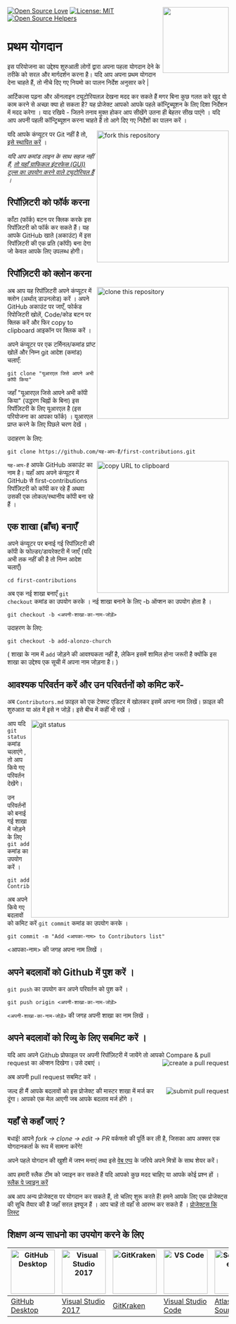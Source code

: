 ﻿[![Open Source Love](https://badges.frapsoft.com/os/v1/open-source.svg?v=103)](https://github.com/ellerbrock/open-source-badges/)
[<img align="right" width="150" src="https://firstcontributions.github.io/assets/Readme/join-slack-team.png">](https://join.slack.com/t/firstcontributors/shared_invite/enQtNjkxNzQwNzA2MTMwLTVhMWJjNjg2ODRlNWZhNjIzYjgwNDIyZWYwZjhjYTQ4OTBjMWM0MmFhZDUxNzBiYzczMGNiYzcxNjkzZDZlMDM)
[![License: MIT](https://img.shields.io/badge/License-MIT-green.svg)](https://opensource.org/licenses/MIT)
[![Open Source Helpers](https://www.codetriage.com/roshanjossey/first-contributions/badges/users.svg)](https://www.codetriage.com/roshanjossey/first-contributions)
# प्रथम योगदान

इस परियोजना का उद्देश्य शुरुआती लोगों द्वारा अपना पहला योगदान देने के तरीके को सरल और मार्गदर्शन करना है। यदि आप अपना प्रथम योगदान देना चाहते हैं, तो नीचे दिए गए नियमो का पालन निर्देश अनुसार करे |

आर्टिकल्स पढ़ना और ऑनलाइन ट्यूटोरियलज़ देखना मदद कर सकते हैं मगर बिना कुछ गलत करे खुद वो काम करने से अच्छा क्या हो सकता है? यह प्रोजेक्ट आपको आपके पहले कॉन्ट्रिब्यूशन के लिए दिशा निर्देशन में मदद करेगा । याद रखिये - जितने तनाव मुक्त होकर आप सीखेंगे उतना ही बेहतर सीख पाएंगे । यदि आप अपनी पहली कॉन्ट्रिब्यूशन करना चाहते हैं तो आगे दिए गए निर्देशों का पालन करें ।

<img align="right" width="300" src="https://firstcontributions.github.io/assets/Readme/fork.png" alt="fork this repository" />

यदि आपके कंप्यूटर पर Git नहीं है तो, [इसे स्थापित करें](https://help.github.com/articles/set-up-git/) ।

_यदि आप कमांड लाइन के साथ सहज नहीं हैं, [तो यहाँ ग्राफिकल इंटरफेस (GUI) टूल्स का उपयोग करने वाले ट्यूटोरियल हैं](#अन्य-टूल-का-उपयोग-करके-ट्यूटोरियल) ।_

## रिपॉज़िटरी को फॉर्क करना

काँटा (फॉर्क) बटन पर क्लिक करके इस रिपॉज़िटरी को फॉर्क कर सकते हैं। यह आपके GitHub खाते (अकाउंट) में इस रिपॉज़िटरी की एक प्रति (कॉपी) बना देगा जो केवल आपके लिए उपलब्ध होगी।

## रिपॉज़िटरी को क्लोन करना

<img align="right" width="300" src="https://firstcontributions.github.io/assets/Readme/clone.png" alt="clone this repository" />

अब आप यह रिपॉज़िटरी अपने कंप्यूटर में क्लोन (अर्थात् डाउनलोड) करें । अपने GitHub अकाउंट पर जाएँ, फोर्कड रिपोजिटरी खोलें, Code/कोड बटन पर क्लिक करें और फिर copy to clipboard आइकॉन पर क्लिक करें ।

अपने कंप्यूटर पर एक टर्मिनल/कमांड प्रांप्ट खोलें और निम्न git आदेश (कमांड) चलाएँ:

```
git clone "यूआरएल जिसे आपने अभी कॉपी किया"
```

जहाँ "यूआरएल जिसे आपने अभी कॉपी किया" (उद्धरण चिह्नों के बिना) इस रिपॉज़िटरी के लिए यूआरएल है (इस परियोजना का आपका फॉर्क) । यूआरएल प्राप्त करने के लिए पिछले चरण देखें ।

उदाहरण के लिए:

```
git clone https://github.com/यह-आप-हैं/first-contributions.git
```

<img align="right" width="300" src="https://firstcontributions.github.io/assets/Readme/copy-to-clipboard.png" alt="copy URL to clipboard" />

`यह-आप-हैं` आपके GitHub अकाउंट का नाम है। यहाँ आप अपने कंप्यूटर में GitHub से first-contributions रिपॉज़िटरी को कॉपी कर रहे हैं अथवा उसकी एक लोकल/स्थानीय कॉपी बना रहे हैं ।

## एक शाखा (ब्राँच) बनाएँ 

अपने कंप्यूटर पर बनाई गई रिपॉज़िटरी की कॉपी के फोल्डर/डायरेक्टरी में जाएँ (यदि अभी तक नहीं की है तो निम्न आदेश चलाएँ)

```
cd first-contributions
```

अब एक नई शाखा बनाएँ `git checkout` कमांड का उपयोग करके ।
नई शाखा बनाने के लिए -b ऑप्शन का उपयोग होता है ।  

```
git checkout -b <अपनी-शाखा-का-नाम-जोड़ें>
```

उदाहरण के लिए:

```
git checkout -b add-alonzo-church
```

( शाखा के नाम में `add` जोड़ने की आवश्यकता नहीं है, लेकिन इसमें शामिल होना जरूरी है क्योंकि इस शाखा का उद्देश्य एक सूची में अपना नाम जोड़ना है। )

## आवश्यक परिवर्तन करें और उन परिवर्तनों को कमिट करें-

अब `Contributors.md` फ़ाइल को एक टेक्स्ट एडिटर में खोलकर इसमें अपना नाम लिखें। फ़ाइल की शुरुआत या अंत में इसे न जोड़ें। इसे बीच में कहीं भी रखें । 

<img align="right" width="450" src="https://firstcontributions.github.io/assets/Readme/git-status.png" alt="git status" />


आप यदि `git status` कमांड चलाएंगे , तो आप किये गए परिवर्तन देखेंगे।

उन परिवर्तनों को बनाई गई शाखा में जोड़ने के लिए `git add` कमांड का उपयोग करें ।

```
git add Contributors.md
```

अब अपने किये गए बदलावों को कमिट करें `git commit` कमांड का उपयोग करके ।

```
git commit -m "Add <आपका-नाम> to Contributors list"
```

<आपका-नाम> की जगह अपना नाम लिखें ।

## अपने बदलावों को Github में पुश करें ।

`git push` का उपयोग कर अपने परिवर्तन को पुश करें ।

```
git push origin <अपनी-शाखा-का-नाम-जोड़ें>
```

`<अपनी-शाखा-का-नाम-जोड़ें>` की जगह अपनी शाखा का नाम लिखें ।

## अपने बदलावों को रिव्यु के लिए सबमिट करें ।

यदि आप अपने Github प्रोफाइल पर अपनी रिपॉज़िटरी में जायेंगे तो आपको Compare & pull request का ऑप्शन दिखेगा। उसे दबाएं ।
<img style="float: right;" src="https://firstcontributions.github.io/assets/Readme/compare-and-pull.png" alt="create a pull request" />

अब अपनी pull request सबमिट करें ।

<img style="float: right;" src="https://firstcontributions.github.io/assets/Readme/submit-pull-request.png" alt="submit pull request" />
जल्द ही मैं आपके बदलावों को इस प्रोजेक्ट की मास्टर शाखा में मर्ज कर दूंगा। आपको एक मेल आएगी जब आपके बदलाव मर्ज होंगे ।

## यहाँ से कहाँ जाएं ?

बधाई! आपने _fork -> clone -> edit -> PR_ वर्कफ्लो की पूर्ति कर ली है, जिसका आप अक्सर एक योगदानकर्ता के रूप में सामना करेंगे! 

अपने पहले योगदान की खुशी में जश्न मनाएं तथा इसे [वेब एप्प](https://roshanjossey.github.io/first-contributions/#social-share) के जरिये अपने मित्रों के साथ शेयर करें। 

आप हमारी स्लैक टीम को ज्वाइन कर सकते हैं यदि आपको कुछ मदद चाहिए या आपके कोई प्रश्न हों । [स्लैक पे ज्वाइन करें](https://join.slack.com/t/firstcontributors/shared_invite/enQtMzE1MTYwNzI3ODQ0LTZiMDA2OGI2NTYyNjM1MTFiNTc4YTRhZTg4OWZjMzA0ZWZmY2UxYzVkMzI1ZmVmOWI4ODdkZWQwNTM2NDVmNjY)

अब आप अन्य प्रोजेक्ट्स पर योगदान कर सकते हैं, तो चलिए शुरू करते हैं! हमने आपके लिए एक प्रोजेक्ट्स की सूचि तैयार की है जहाँ सरल इश्यूज हैं । आप चाहें तो वहाँ से आरम्भ कर सकते हैं । [प्रोजेक्ट्स कि लिस्ट](https://roshanjossey.github.io/first-contributions/#project-list)

## शिक्षण अन्य साधनो का उपयोग करने के लिए

|<a href="../github-desktop-tutorial.md"><img alt="GitHub Desktop" src="https://desktop.github.com/images/desktop-icon.svg" width="100"></a>|<a href="../github-windows-vs2017-tutorial.md"><img alt="Visual Studio 2017" src="https://upload.wikimedia.org/wikipedia/commons/c/cd/Visual_Studio_2017_Logo.svg" width="100"></a>|<a href="../gitkraken-tutorial.md"><img alt="GitKraken" src="https://firstcontributions.github.io/assets/gui-tool-tutorials/gitkraken-tutorial/gk-icon.png" width="100"></a>|<a href="../github-windows-vs-code-tutorial.md"><img alt="VS Code" src="https://upload.wikimedia.org/wikipedia/commons/2/2d/Visual_Studio_Code_1.18_icon.svg" width=100></a>|<a href="sourcetree-macos-tutorial.md"><img alt="Sourcetree App" src="https://wac-cdn.atlassian.com/dam/jcr:81b15cde-be2e-4f4a-8af7-9436f4a1b431/Sourcetree-icon-blue.svg" width=100></a>|
|---|---|---|---|---|
|[GitHub Desktop](../gui-tool-tutorials/github-desktop-tutorial.md)|[Visual Studio 2017](../gui-tool-tutorials/github-windows-vs2017-tutorial.md)|[GitKraken](../gui-tool-tutorials/gitkraken-tutorial.md)|[Visual Studio Code](../gui-tool-tutorials/github-windows-vs-code-tutorial.md)|[Atlassian Sourcetree](../gui-tool-tutorials/sourcetree-macos-tutorial.md)|

